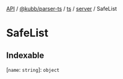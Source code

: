 [API](../../../../../../../packages.md) / [@kubb/parser-ts](../../../../../index.md) / [ts](../../../index.md) / [server](../index.md) / SafeList

# SafeList

## Indexable

 \[`name`: `string`\]: `object`
